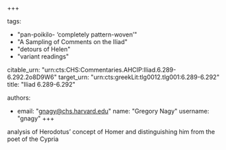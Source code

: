 +++

tags:
- "pan-poikilo- ‘completely pattern-woven’"
- "A Sampling of Comments on the Iliad"
- "detours of Helen"
- "variant readings"

citable_urn: "urn:cts:CHS:Commentaries.AHCIP:Iliad.6.289-6.292.2o8D9W6"
target_urn: "urn:cts:greekLit:tlg0012.tlg001:6.289-6.292"
title: "Iliad 6.289-6.292"

authors:
- email: "gnagy@chs.harvard.edu"
  name: "Gregory Nagy"
  username: "gnagy"
+++

<p>analysis of Herodotus’ concept of Homer and distinguishing him from the poet of the Cypria</p>